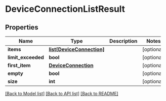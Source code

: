 # DeviceConnectionListResult

## Properties
Name | Type | Description | Notes
------------ | ------------- | ------------- | -------------
**items** | [**list[DeviceConnection]**](DeviceConnection.md) |  | [optional] 
**limit_exceeded** | **bool** |  | [optional] 
**first_item** | [**DeviceConnection**](DeviceConnection.md) |  | [optional] 
**empty** | **bool** |  | [optional] 
**size** | **int** |  | [optional] 

[[Back to Model list]](../README.md#documentation-for-models) [[Back to API list]](../README.md#documentation-for-api-endpoints) [[Back to README]](../README.md)


